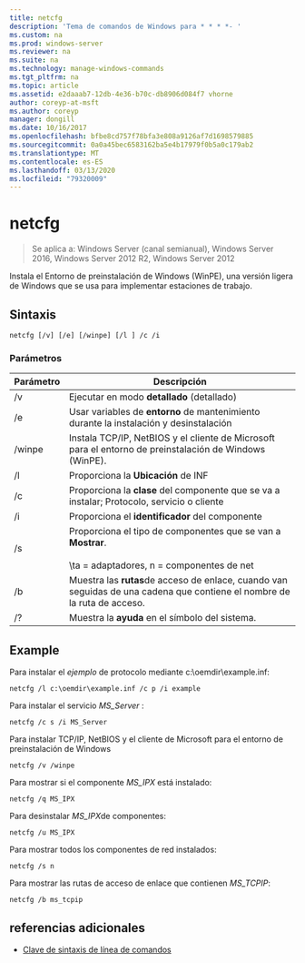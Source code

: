 ```yaml
---
title: netcfg
description: 'Tema de comandos de Windows para * * * *- '
ms.custom: na
ms.prod: windows-server
ms.reviewer: na
ms.suite: na
ms.technology: manage-windows-commands
ms.tgt_pltfrm: na
ms.topic: article
ms.assetid: e2daaab7-12db-4e36-b70c-db8906d084f7 vhorne
author: coreyp-at-msft
ms.author: coreyp
manager: dongill
ms.date: 10/16/2017
ms.openlocfilehash: bfbe8cd757f78bfa3e808a9126af7d1698579885
ms.sourcegitcommit: 0a0a45bec6583162ba5e4b17979f0b5a0c179ab2
ms.translationtype: MT
ms.contentlocale: es-ES
ms.lasthandoff: 03/13/2020
ms.locfileid: "79320009"
---
```

# <a name="netcfg"></a>netcfg

>Se aplica a: Windows Server (canal semianual), Windows Server 2016, Windows Server 2012 R2, Windows Server 2012

Instala el Entorno de preinstalación de Windows (WinPE), una versión ligera de Windows que se usa para implementar estaciones de trabajo.
## <a name="syntax"></a>Sintaxis
```
netcfg [/v] [/e] [/winpe] [/l ] /c /i
```
### <a name="parameters"></a>Parámetros
|Parámetro|Descripción|
|-------|--------|
|/v|Ejecutar en modo **detallado** (detallado)|
|/e|Usar variables de **entorno** de mantenimiento durante la instalación y desinstalación|
|/winpe|Instala TCP/IP, NetBIOS y el cliente de Microsoft para el entorno de preinstalación de Windows (WinPE).|
|/l|Proporciona la **Ubicación** de INF|
|/c|Proporciona la **clase** del componente que se va a instalar; Protocolo, servicio o cliente|
|/i|Proporciona el **identificador** del componente|
|/s|Proporciona el tipo de componentes que se van a **Mostrar**.<br /><br />\ta = adaptadores, n = componentes de net|
|/b|Muestra las **rutas**de acceso de enlace, cuando van seguidas de una cadena que contiene el nombre de la ruta de acceso.|
|/?|Muestra la **ayuda** en el símbolo del sistema.|

## <a name="BKMK_Examples"></a>Example

Para instalar el *ejemplo* de protocolo mediante c:\oemdir\example.inf:
```
netcfg /l c:\oemdir\example.inf /c p /i example
```
Para instalar el servicio *MS_Server* :
```
netcfg /c s /i MS_Server
```
Para instalar TCP/IP, NetBIOS y el cliente de Microsoft para el entorno de preinstalación de Windows
```
netcfg /v /winpe
```
Para mostrar si el componente *MS_IPX* está instalado:
```
netcfg /q MS_IPX
```
Para desinstalar *MS_IPX*de componentes:
```
netcfg /u MS_IPX
```
Para mostrar todos los componentes de red instalados:
```
netcfg /s n
```
Para mostrar las rutas de acceso de enlace que contienen *MS_TCPIP*:
```
netcfg /b ms_tcpip
```
## <a name="additional-references"></a>referencias adicionales
-   [Clave de sintaxis de línea de comandos](command-line-syntax-key.md)
